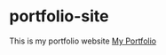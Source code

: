 # portfolio-site
This is my portfolio website
[My Portfolio](https://aoifemclaughlin.github.io/portfolio-site)